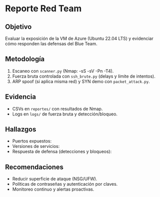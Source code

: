 # Reporte Red Team

## Objetivo
Evaluar la exposición de la VM de Azure (Ubuntu 22.04 LTS) y evidenciar cómo responden las defensas del Blue Team.

## Metodología
1. Escaneo con `scanner.py` (Nmap: -sS -sV -Pn -T4).
2. Fuerza bruta controlada con `ssh_brute.py` (delays y límite de intentos).
3. ARP spoof (si aplica misma red) y SYN demo con `packet_attack.py`.

## Evidencia
- CSVs en `reportes/` con resultados de Nmap.
- Logs en `logs/` de fuerza bruta y detección/bloqueo.

## Hallazgos
- Puertos expuestos:
- Versiones de servicios:
- Respuesta de defensa (detecciones y bloqueos):

## Recomendaciones
- Reducir superficie de ataque (NSG/UFW).
- Políticas de contraseñas y autenticación por claves.
- Monitoreo continuo y alertas proactivas.
